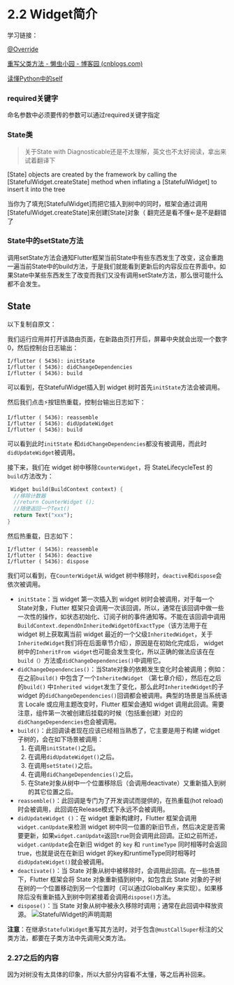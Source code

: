 # 2.2 Widget简介

学习链接：

[@Override](https://blog.csdn.net/upc1607020107/article/details/81274398)

[重写父类方法 - 懒虫小园 - 博客园 (cnblogs.com)](https://www.cnblogs.com/hwtfamily/p/9092988.html)

[读懂Python中的self](https://blog.csdn.net/xrinosvip/article/details/89647884)

### required关键字

命名参数中必须要传的参数可以通过required关键字指定

### State类

>   关于State<T extends StatefulWiget> with Diagnosticable还是不太理解，英文也不太好阅读，拿出来试着翻译下

[State] objects are created by the framework by calling the [StatefulWidget.createState] method when inflating a [StatefulWidget] to insert it into the tree

当你为了填充[StatefulWidget]而把它插入到树中的同时，框架会通过调用[StatefulWidget.createState]来创建[State]对象（ 翻完还是看不懂<-是不是翻错了

### State中的setState方法

调用setState方法会通知Flutter框架当前State中有些东西发生了改变，这会重跑一遍当前State中的build方法，于是我们就能看到更新后的内容反应在界面中。如果State中某些东西发生了改变而我们又没有调用setState方法，那么很可能什么都不会发生。

## State

以下复制自原文：

我们运行应用并打开该路由页面，在新路由页打开后，屏幕中央就会出现一个数字0，然后控制台日志输出：

```shell
I/flutter ( 5436): initState
I/flutter ( 5436): didChangeDependencies
I/flutter ( 5436): build
```

可以看到，在StatefulWidget插入到 widget 树时首先`initState`方法会被调用。

然后我们点击⚡️按钮热重载，控制台输出日志如下：

```shell
I/flutter ( 5436): reassemble
I/flutter ( 5436): didUpdateWidget 
I/flutter ( 5436): build
```

可以看到此时`initState` 和`didChangeDependencies`都没有被调用，而此时`didUpdateWidget`被调用。

接下来，我们在 widget 树中移除`CounterWidget`，将 StateLifecycleTest 的 `build`方法改为：

```dart
 Widget build(BuildContext context) {
  //移除计数器 
  //return CounterWidget ();
  //随便返回一个Text()
  return Text("xxx");
}
```

然后热重载，日志如下：

```shell
I/flutter ( 5436): reassemble
I/flutter ( 5436): deactive
I/flutter ( 5436): dispose
```

我们可以看到，在`CounterWidget`从 widget 树中移除时，`deactive`和`dispose`会依次被调用。

-   `initState`：当 widget 第一次插入到 widget 树时会被调用，对于每一个State对象，Flutter 框架只会调用一次该回调，所以，通常在该回调中做一些一次性的操作，如状态初始化、订阅子树的事件通知等。不能在该回调中调用`BuildContext.dependOnInheritedWidgetOfExactType`（该方法用于在 widget 树上获取离当前 widget 最近的一个父级`InheritedWidget`，关于`InheritedWidget`我们将在后面章节介绍），原因是在初始化完成后， widget 树中的`InheritFrom widget`也可能会发生变化，所以正确的做法应该在在`build（）`方法或`didChangeDependencies()`中调用它。
-   `didChangeDependencies()`：当State对象的依赖发生变化时会被调用；例如：在之前`build()` 中包含了一个`InheritedWidget` （第七章介绍），然后在之后的`build()` 中`Inherited widget`发生了变化，那么此时`InheritedWidget`的子 widget 的`didChangeDependencies()`回调都会被调用。典型的场景是当系统语言 Locale 或应用主题改变时，Flutter 框架会通知 widget 调用此回调。需要注意，组件第一次被创建后挂载的时候（包括重创建）对应的`didChangeDependencies`也会被调用。
-   `build()`：此回调读者现在应该已经相当熟悉了，它主要是用于构建 widget 子树的，会在如下场景被调用：
    1.  在调用`initState()`之后。
    2.  在调用`didUpdateWidget()`之后。
    3.  在调用`setState()`之后。
    4.  在调用`didChangeDependencies()`之后。
    5.  在State对象从树中一个位置移除后（会调用deactivate）又重新插入到树的其它位置之后。
-   `reassemble()`：此回调是专门为了开发调试而提供的，在热重载(hot reload)时会被调用，此回调在Release模式下永远不会被调用。
-   `didUpdateWidget ()`：在 widget 重新构建时，Flutter 框架会调用`widget.canUpdate`来检测 widget 树中同一位置的新旧节点，然后决定是否需要更新，如果`widget.canUpdate`返回`true`则会调用此回调。正如之前所述，`widget.canUpdate`会在新旧 widget 的 `key` 和 `runtimeType` 同时相等时会返回true，也就是说在在新旧 widget 的key和runtimeType同时相等时`didUpdateWidget()`就会被调用。
-   `deactivate()`：当 State 对象从树中被移除时，会调用此回调。在一些场景下，Flutter 框架会将 State 对象重新插到树中，如包含此 State 对象的子树在树的一个位置移动到另一个位置时（可以通过GlobalKey 来实现）。如果移除后没有重新插入到树中则紧接着会调用`dispose()`方法。
-   `dispose()`：当 State 对象从树中被永久移除时调用；通常在此回调中释放资源。
 ![StatefulWidget的声明周期](https://book.flutterchina.club/assets/img/2-5.a59bef97.jpg)

**注意**：在继承`StatefulWidget`重写其方法时，对于包含`@mustCallSuper`标注的父类方法，都要在子类方法中先调用父类方法。

### 2.27之后的内容

因为对树没有太具体的印象，所以大部分内容看不太懂，等之后再补回来。